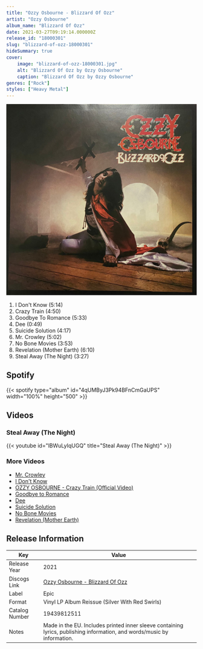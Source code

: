 ```yaml
---
title: "Ozzy Osbourne - Blizzard Of Ozz"
artist: "Ozzy Osbourne"
album_name: "Blizzard Of Ozz"
date: 2021-03-27T09:19:14.000000Z
release_id: "18000301"
slug: "blizzard-of-ozz-18000301"
hideSummary: true
cover:
    image: "blizzard-of-ozz-18000301.jpg"
    alt: "Blizzard Of Ozz by Ozzy Osbourne"
    caption: "Blizzard Of Ozz by Ozzy Osbourne"
genres: ["Rock"]
styles: ["Heavy Metal"]
---
```


![Blizzard Of Ozz by Ozzy Osbourne](blizzard-of-ozz-18000301.jpg)

<!-- section break -->

1. I Don't Know (5:14)
2. Crazy Train (4:50)
3. Goodbye To Romance (5:33)
4. Dee (0:49)
5. Suicide Solution (4:17)
6. Mr. Crowley (5:02)
7. No Bone Movies (3:53)
8. Revelation (Mother Earth) (6:10)
9. Steal Away (The Night) (3:27)

<!-- section break -->


## Spotify
{{< spotify type="album" id="4qUMByJ3Pk94BFnCmGaUPS" width="100%" height="500" >}}



## Videos
### Steal Away (The Night)
{{< youtube id="lBWuLyIqUGQ" title="Steal Away (The Night)" >}}<br>

### More Videos

- [Mr. Crowley](https://www.youtube.com/watch?v=o0RE230PlX4)
- [I Don't Know](https://www.youtube.com/watch?v=JNm6bucMPmY)
- [OZZY OSBOURNE - Crazy Train (Official Video)](https://www.youtube.com/watch?v=FVovq9TGBw0)
- [Goodbye to Romance](https://www.youtube.com/watch?v=pnhTPeKijdQ)
- [Dee](https://www.youtube.com/watch?v=J9BQRMBjUOY)
- [Suicide Solution](https://www.youtube.com/watch?v=yVSmiDJB-PI)
- [No Bone Movies](https://www.youtube.com/watch?v=0TEsq4ZvoyY)
- [Revelation (Mother Earth)](https://www.youtube.com/watch?v=meCb_LfzRhE)


## Release Information
|  Key           | Value                                                |
| ---------------| ---------------------------------------------------- |
| Release Year   | 2021                                   |
| Discogs Link   | [Ozzy Osbourne - Blizzard Of Ozz](https://www.discogs.com/release/18000301-Ozzy-Osbourne-Blizzard-Of-Ozz) |
| Label          | Epic |
| Format         | Vinyl LP Album Reissue (Silver With Red Swirls) |
| Catalog Number | 19439812511 |
| Notes | Made in the EU.  Includes printed inner sleeve containing lyrics, publishing information, and words/music by information.  |